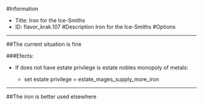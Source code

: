 #Information
 - Title: Iron for the Ice-Smiths
 - ID: flavor_krak.107
#Description
Iron for the Ice-Smiths
#Options

___
##The current situation is fine

###Efects:<ul><li>If does not have estate privilege is estate nobles monopoly of metals:</li><ul><li>set estate privilege = estate_mages_supply_more_iron</li></ul></ul>

___
##The iron is better used elsewhere
